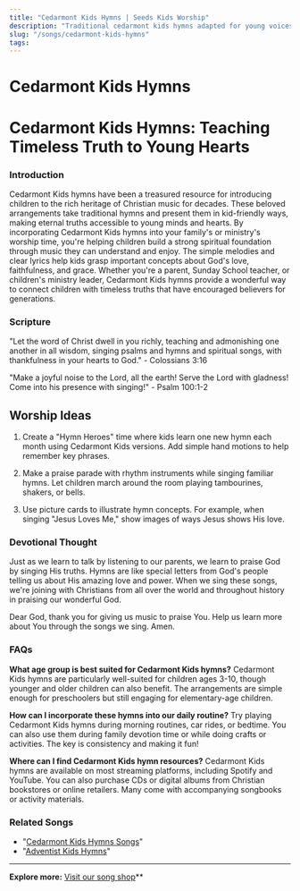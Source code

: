 ```yaml
---
title: "Cedarmont Kids Hymns | Seeds Kids Worship"
description: "Traditional cedarmont kids hymns adapted for young voices. Classic Christian music introducing children to timeless worship."
slug: "/songs/cedarmont-kids-hymns"
tags:
---
```


# Cedarmont Kids Hymns

# Cedarmont Kids Hymns: Teaching Timeless Truth to Young Hearts

### Introduction
Cedarmont Kids hymns have been a treasured resource for introducing children to the rich heritage of Christian music for decades. These beloved arrangements take traditional hymns and present them in kid-friendly ways, making eternal truths accessible to young minds and hearts. By incorporating Cedarmont Kids hymns into your family's or ministry's worship time, you're helping children build a strong spiritual foundation through music they can understand and enjoy. The simple melodies and clear lyrics help kids grasp important concepts about God's love, faithfulness, and grace. Whether you're a parent, Sunday School teacher, or children's ministry leader, Cedarmont Kids hymns provide a wonderful way to connect children with timeless truths that have encouraged believers for generations.

### Scripture
"Let the word of Christ dwell in you richly, teaching and admonishing one another in all wisdom, singing psalms and hymns and spiritual songs, with thankfulness in your hearts to God." - Colossians 3:16

"Make a joyful noise to the Lord, all the earth! Serve the Lord with gladness! Come into his presence with singing!" - Psalm 100:1-2

## Worship Ideas
1. Create a "Hymn Heroes" time where kids learn one new hymn each month using Cedarmont Kids versions. Add simple hand motions to help remember key phrases.

2. Make a praise parade with rhythm instruments while singing familiar hymns. Let children march around the room playing tambourines, shakers, or bells.

3. Use picture cards to illustrate hymn concepts. For example, when singing "Jesus Loves Me," show images of ways Jesus shows His love.

### Devotional Thought
Just as we learn to talk by listening to our parents, we learn to praise God by singing His truths. Hymns are like special letters from God's people telling us about His amazing love and power. When we sing these songs, we're joining with Christians from all over the world and throughout history in praising our wonderful God.

Dear God, thank you for giving us music to praise You. Help us learn more about You through the songs we sing. Amen.

### FAQs
**What age group is best suited for Cedarmont Kids hymns?**
Cedarmont Kids hymns are particularly well-suited for children ages 3-10, though younger and older children can also benefit. The arrangements are simple enough for preschoolers but still engaging for elementary-age children.

**How can I incorporate these hymns into our daily routine?**
Try playing Cedarmont Kids hymns during morning routines, car rides, or bedtime. You can also use them during family devotion time or while doing crafts or activities. The key is consistency and making it fun!

**Where can I find Cedarmont Kids hymn resources?**
Cedarmont Kids hymns are available on most streaming platforms, including Spotify and YouTube. You can also purchase CDs or digital albums from Christian bookstores or online retailers. Many come with accompanying songbooks or activity materials.

### Related Songs

- "[Cedarmont Kids Hymns Songs](/songs/cedarmont-kids-hymns-songs/)"
- "[Adventist Kids Hymns](/songs/adventist-kids-hymns/)"

---

**Explore more:** [Visit our song shop](https://seedskidsworship.com/shop)**

<!-- Schema Markup -->
<script type="application/ld+json">
{
  "@context": "https://schema.org",
  "@type": "MusicRecording",
  "name": "Cedarmont Kids Hymns",
  "byArtist": {
    "@type": "MusicGroup",
    "name": "Seeds Kids Worship"
  },
  "isFamilyFriendly": true,
  "url": "https://seedskidsworship.com/songs/cedarmont-kids-hymns/"
}
</script>